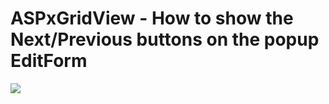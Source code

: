 # ASPxGridView - How to show the Next/Previous buttons on the popup EditForm


<img src="https://raw.githubusercontent.com/DevExpress-Examples/aspxgridview-how-to-show-the-next-previous-buttons-on-the-popup-editform-t320598/15.1.8+/media/c2f22eb5-9a6e-11e5-80bf-00155d62480c.png">

<br/>


